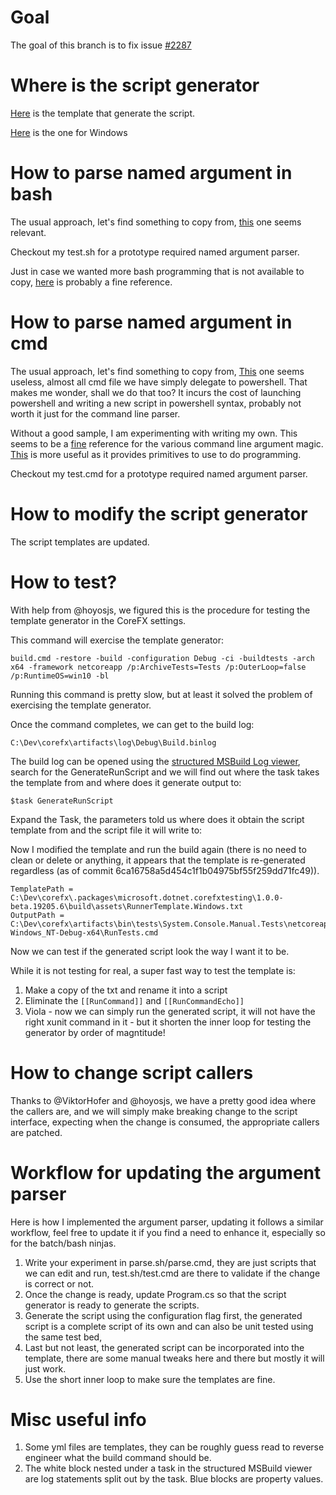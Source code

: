 # Goal
The goal of this branch is to fix issue  [#2287](https://github.com/dotnet/arcade/issues/2287)

# Where is the script generator
[Here](https://github.com/dotnet/arcade/blob/master/src/Microsoft.DotNet.CoreFxTesting/build/assets/RunnerTemplate.Unix.txt) is the template that generate the script.

[Here](https://github.com/dotnet/arcade/blob/master/src/Microsoft.DotNet.CoreFxTesting/build/assets/RunnerTemplate.Windows.txt) is the one for Windows

# How to parse named argument in bash
The usual approach, let's find something to copy from, [this](https://github.com/dotnet/arcade/blob/d3b40a5a2cbb2e00503413b260fe5c49ce3c2691/eng/common/build.sh#L77) one seems relevant.

Checkout my test.sh for a prototype required named argument parser.

Just in case we wanted more bash programming that is not available to copy, [here](https://en.wikibooks.org/wiki/Bash_Shell_Scripting) is probably a fine reference.

# How to parse named argument in cmd
The usual approach, let's find something to copy from, [This](https://github.com/dotnet/arcade/blob/master/eng/common/CIBuild.cmd) one seems useless, almost all cmd file we have simply delegate to powershell. That makes me wonder, shall we do that too? It incurs the cost of launching powershell and writing a new script in powershell syntax, probably not worth it just for the command line parser.

Without a good sample, I am experimenting with writing my own. This seems to be a [fine](https://stackoverflow.com/questions/4094699/how-does-the-windows-command-interpreter-cmd-exe-parse-scripts) reference for the various command line argument magic. [This](https://en.wikibooks.org/wiki/Windows_Batch_Scripting) is more useful as it provides primitives to use to do programming.

Checkout my test.cmd for a prototype required named argument parser.

# How to modify the script generator
The script templates are updated.

# How to test?
With help from @hoyosjs, we figured this is the procedure for testing the template generator in the CoreFX settings.

This command will exercise the template generator:
```
build.cmd -restore -build -configuration Debug -ci -buildtests -arch x64 -framework netcoreapp /p:ArchiveTests=Tests /p:OuterLoop=false /p:RuntimeOS=win10 -bl
```
Running this command is pretty slow, but at least it solved the problem of exercising the template generator.

Once the command completes, we can get to the build log:
```
C:\Dev\corefx\artifacts\log\Debug\Build.binlog
```

The build log can be opened using the [structured MSBuild Log viewer](http://www.msbuildlog.com/), search for the GenerateRunScript and we will find out where the task takes the template from and where does it generate output to:
```
$task GenerateRunScript
```

Expand the Task, the parameters told us where does it obtain the script template from and the script file it will write to:

Now I modified the template and run the build again (there is no need to clean or delete or anything, it appears that the template is re-generated regardless (as of commit 6ca16758a5d454c1f1b04975bf55f259dd71fc49)).

```
TemplatePath = C:\Dev\corefx\.packages\microsoft.dotnet.corefxtesting\1.0.0-beta.19205.6\build\assets\RunnerTemplate.Windows.txt
OutputPath = C:\Dev\corefx\artifacts\bin\tests\System.Console.Manual.Tests\netcoreapp-Windows_NT-Debug-x64\RunTests.cmd
```

Now we can test if the generated script look the way I want it to be.

While it is not testing for real, a super fast way to test the template is:
1. Make a copy of the txt and rename it into a script
2. Eliminate the `[[RunCommand]]` and `[[RunCommandEcho]]`
3. Viola - now we can simply run the generated script, it will not have the right xunit command in it - but it shorten the inner loop for testing the generator by order of magntitude!

# How to change script callers
Thanks to @ViktorHofer and @hoyosjs, we have a pretty good idea where the callers are, and we will simply make breaking change to the script interface, expecting when the change is consumed, the appropriate callers are patched.

# Workflow for updating the argument parser
Here is how I implemented the argument parser, updating it follows a similar workflow, feel free to update it if you find a need to enhance it, especially so for the batch/bash ninjas.

1. Write your experiment in parse.sh/parse.cmd, they are just scripts that we can edit and run, test.sh/test.cmd are there to validate if the change is correct or not.
2. Once the change is ready, update Program.cs so that the script generator is ready to generate the scripts.
3. Generate the script using the configuration flag first, the generated script is a complete script of its own and can also be unit tested using the same test bed, 
4. Last but not least, the generated script can be incorporated into the template, there are some manual tweaks here and there but mostly it will just work.
5. Use the short inner loop to make sure the templates are fine.

# Misc useful info
1. Some yml files are templates, they can be roughly guess read to reverse engineer what the build command should be.
2. The white block nested under a task in the structured MSBuild viewer are log statements split out by the task. Blue blocks are property values.